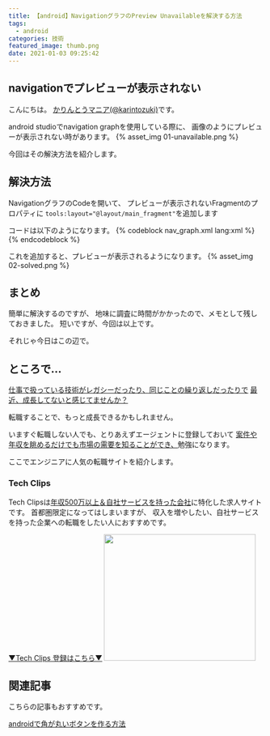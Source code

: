 ```yaml
---
title: 【android】NavigationグラフのPreview Unavailableを解決する方法
tags:
  - android
categories: 技術
featured_image: thumb.png
date: 2021-01-03 09:25:42
---
```



## navigationでプレビューが表示されない
こんにちは。 [かりんとうマニア(@karintozuki)](https://twitter.com/karintozuki)です。  

android studioでnavigation graphを使用している際に、
画像のようにプレビューが表示されない時があります。
{% asset_img 01-unavailable.png %}

<!-- more -->
今回はその解決方法を紹介します。

## 解決方法
NavigationグラフのCodeを開いて、
プレビューが表示されないFragmentのプロパティに
`tools:layout="@layout/main_fragment"`を追加します

コードは以下のようになります。
{% codeblock nav_graph.xml lang:xml %}
<fragment
    android:id="@+id/mainFragment"
    android:name="com.bedroomcomputing.example.ui.main.MainFragment"
    android:label="MainFragment" 
    tools:layout="@layout/main_fragment"
    />
{% endcodeblock %}

これを追加すると、プレビューが表示されるようになります。
{% asset_img 02-solved.png %}

## まとめ
簡単に解決するのですが、
地味に調査に時間がかかったので、メモとして残しておきました。
短いですが、今回は以上です。

それじゃ今日はこの辺で。

## ところで...
<u>仕事で扱っている技術がレガシーだったり、同じことの繰り返しだったりで</u>
<u>最近、成長してないと感じてませんか？</u>

転職することで、もっと成長できるかもしれません。

いますぐ転職しない人でも、とりあえずエージェントに登録しておいて
<u>案件や年収を眺めるだけでも市場の需要を知ることができ、</u>勉強になります。

ここでエンジニアに人気の転職サイトを紹介します。
### Tech Clips
Tech Clipsは<u>年収500万以上＆自社サービスを持った会社</u>に特化した求人サイトです。
首都圏限定になってはしまいますが、
収入を増やしたい、自社サービスを持った企業への転職をしたい人におすすめです。

[▼Tech Clips 登録はこちら▼](https://px.a8.net/svt/ejp?a8mat=3H3JXF+DE94S2+3SWM+61Z81)
<a href="https://px.a8.net/svt/ejp?a8mat=3H3JXF+DE94S2+3SWM+61Z81" rel="nofollow">
<img border="0" width="300" height="250" alt="" src="https://www20.a8.net/svt/bgt?aid=210117795810&wid=001&eno=01&mid=s00000017743001017000&mc=1"></a>
<img border="0" width="1" height="1" src="https://www12.a8.net/0.gif?a8mat=3H3JXF+DE94S2+3SWM+61Z81" alt="">


## 関連記事
こちらの記事もおすすめです。  

[androidで角が丸いボタンを作る方法](/2020/12/2020-1227-android-rounded-button/)